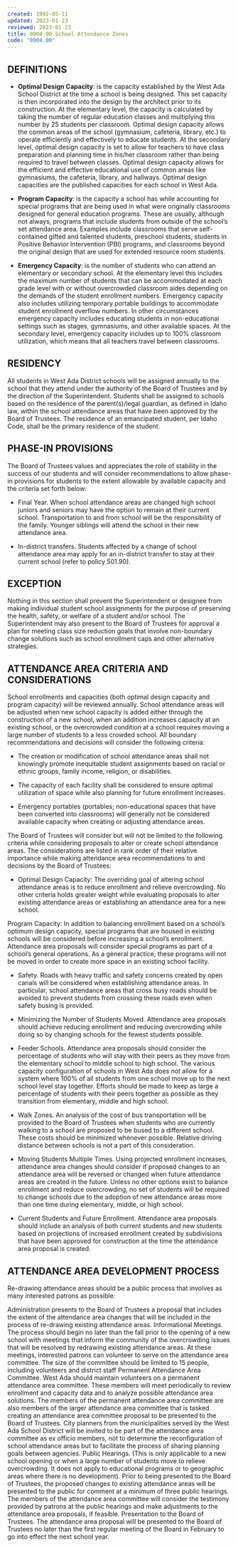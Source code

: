 ```yaml
---
created: 1992-05-11
updated: 2023-01-23
reviewed: 2023-01-23
title: 0904.00 School Attendance Zones
code: "0904.00"
---
```


## DEFINITIONS

- **Optimal Design Capacity**: is the capacity established by the West Ada School District at the time a school is being designed. This set capacity is then incorporated into the design by the architect prior to its construction. At the elementary level, the capacity is calculated by taking the number of regular education classes and multiplying this number by 25 students per classroom. Optimal design capacity allows the common areas of the school (gymnasium, cafeteria, library, etc.) to operate efficiently and effectively to educate students. At the secondary level, optimal design capacity is set to allow for teachers to have class preparation and planning time in his/her classroom rather than being required to travel between classes. Optimal design capacity allows for the efficient and effective educational use of common areas like gymnasiums, the cafeteria, library, and hallways. Optimal design capacities are the published capacities for each school in West Ada.

- **Program Capacity**: is the capacity a school has while accounting for special programs that are being used in what were originally classrooms designed for general education programs. These are usually, although not always, programs that include students from outside of the school’s set attendance area. Examples include classrooms that serve self-contained gifted and talented students, preschool students, students in Positive Behavior Intervention (PBI) programs, and classrooms beyond the original design that are used for extended resource room students.

- **Emergency Capacity**: is the number of students who can attend an elementary or secondary school. At the elementary level this includes the maximum number of students that can be accommodated at each grade level with or without overcrowded classroom aides depending on the demands of the student enrollment numbers. Emergency capacity also includes utilizing temporary portable buildings to accommodate student enrollment overflow numbers. In other circumstances emergency capacity includes educating students in non-educational settings such as stages, gymnasiums, and other available spaces. At the secondary level, emergency capacity includes up to 100% classroom utilization, which means that all teachers travel between classrooms.

## RESIDENCY

All students in West Ada District schools will be assigned annually to the school that they attend under the authority of the Board of Trustees and by the direction of the Superintendent. Students shall be assigned to schools based on the residence of the parent(s)/legal guardian, as defined in Idaho law, within the school attendance areas that have been approved by the Board of Trustees. The residence of an emancipated student, per Idaho Code, shall be the primary residence of the student.

## PHASE-IN PROVISIONS

The Board of Trustees values and appreciates the role of stability in the success of our students and will consider recommendations to allow phase-in provisions for students to the extent allowable by available capacity and the criteria set forth below:

- Final Year. When school attendance areas are changed high school juniors and seniors may have the option to remain at their current school. Transportation to and from school will be the responsibility of the family. Younger siblings will attend the school in their new attendance area.

- In-district transfers. Students affected by a change of school attendance area may apply for an in-district transfer to stay at their current school (refer to policy 501.90).

## EXCEPTION

Nothing in this section shall prevent the Superintendent or designee from making individual student school assignments for the purpose of preserving the health, safety, or welfare of a student and/or school. The Superintendent may also present to the Board of Trustees for approval a plan for meeting class size reduction goals that involve non-boundary change solutions such as school enrollment caps and other alternative strategies.

## ATTENDANCE AREA CRITERIA AND CONSIDERATIONS

School enrollments and capacities (both optimal design capacity and program capacity) will be reviewed annually. School attendance areas will be adjusted when new school capacity is added either through the construction of a new school, when an addition increases capacity at an existing school, or the overcrowded condition at a school requires moving a large number of students to a less crowded school. All boundary recommendations and decisions will consider the following criteria:

- The creation or modification of school attendance areas shall not knowingly promote inequitable student assignments based on racial or ethnic groups, family income, religion, or disabilities.

- The capacity of each facility shall be considered to ensure optimal utilization of space while also planning for future enrollment increases.

- Emergency portables (portables; non-educational spaces that have been converted into classrooms) will generally not be considered available capacity when creating or adjusting attendance areas.

The Board of Trustees will consider but will not be limited to the following criteria while considering proposals to alter or create school attendance areas. The considerations are listed in rank order of their relative importance while making attendance area recommendations to and decisions by the Board of Trustees:

- Optimal Design Capacity: The overriding goal of altering school attendance areas is to reduce enrollment and relieve overcrowding. No other criteria holds greater weight while evaluating proposals to alter existing attendance areas or establishing an attendance area for a new school.

Program Capacity: In addition to balancing enrollment based on a school’s optimum design capacity, special programs that are housed in existing schools will be considered before increasing a school’s enrollment. Attendance area proposals will consider special programs as part of a school’s general operations. As a general practice, these programs will not be moved in order to create more space in an existing school facility.

- Safety. Roads with heavy traffic and safety concerns created by open canals will be considered when establishing attendance areas. In particular, school attendance areas that cross busy roads should be avoided to prevent students from crossing these roads even when safety busing is provided.

- Minimizing the Number of Students Moved. Attendance area proposals should achieve reducing enrollment and reducing overcrowding while doing so by changing schools for the fewest students possible.

- Feeder Schools. Attendance area proposals should consider the percentage of students who will stay with their peers as they move from the elementary school to middle school to high school. The various capacity configuration of schools in West Ada does not allow for a system where 100% of all students from one school move up to the next school level stay together. Efforts should be made to keep as large a percentage of students with their peers together as possible as they transition from elementary, middle and high school.

- Walk Zones. An analysis of the cost of bus transportation will be provided to the Board of Trustees when students who are currently walking to a school are proposed to be bused to a different school. These costs should be minimized whenever possible. Relative driving distance between schools is not a part of this consideration.

- Moving Students Multiple Times. Using projected enrollment increases, attendance area changes should consider if proposed changes to an attendance area will be reversed or changed when future attendance areas are created in the future. Unless no other options exist to balance enrollment and reduce overcrowding, no set of students will be required to change schools due to the adoption of new attendance areas more than one time during elementary, middle, or high school.

- Current Students and Future Enrollment. Attendance area proposals should include an analysis of both current students and new students based on projections of increased enrollment created by subdivisions that have been approved for construction at the time the attendance area proposal is created.

## ATTENDANCE AREA DEVELOPMENT PROCESS

Re-drawing attendance areas should be a public process that involves as many interested patrons as possible:

Administration presents to the Board of Trustees a proposal that includes the extent of the attendance area changes that will be included in the process of re-drawing existing attendance areas. Informational Meetings. The process should begin no later than the fall prior to the opening of a new school with meetings that inform the community of the overcrowding issues that will be resolved by redrawing existing attendance areas. At these meetings, interested patrons can volunteer to serve on the attendance area committee. The size of the committee should be limited to 15 people, including volunteers and district staff Permanent Attendance Area Committee. West Ada should maintain volunteers on a permanent attendance area committee. These members will meet periodically to review enrollment and capacity data and to analyze possible attendance area solutions. The members of the permanent attendance area committee are also members of the larger attendance area committee that is tasked creating an attendance area committee proposal to be presented to the Board of Trustees. City planners from the municipalities served by the West Ada School District will be invited to be part of the attendance area committee as ex officio members, not to determine the reconfiguration of school attendance areas but to facilitate the process of sharing planning goals between agencies. Public Hearings. (This is only applicable to a new school opening or when a large number of students move to relieve overcrowding. It does not apply to educational programs or to geographic areas where there is no development). Prior to being presented to the Board of Trustees, the proposed changes to existing attendance areas will be presented to the public for comment at a minimum of three public hearings. The members of the attendance area committee will consider the testimony provided by patrons at the public hearings and make adjustments to the attendance area proposals, if feasible. Presentation to the Board of Trustees. The attendance area proposal will be presented to the Board of Trustees no later than the first regular meeting of the Board in February to go into effect the next school year.
